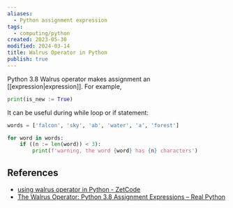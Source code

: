 ```yaml
---
aliases:
  - Python assignment expression
tags:
  - computing/python
created: 2023-05-30
modified: 2024-03-14
title: Walrus Operator in Python
publish: true
---
```

Python 3.8 Walrus operator makes assignment an [[expression|expression]]. For example,

```python
print(is_new := True)
```

It can be useful during while loop or if statement:
```python
words = ['falcon', 'sky', 'ab', 'water', 'a', 'forest']

for word in words:
    if ((n := len(word)) < 3):
        print(f'warning, the word {word} has {n} characters')
```

## References
- [using walrus operator in Python - ZetCode](https://zetcode.com/python/python-walrus/)
- [The Walrus Operator: Python 3.8 Assignment Expressions – Real Python](https://realpython.com/python-walrus-operator)